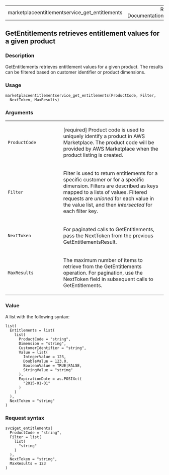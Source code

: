 <table style="width: 100%;">
<tbody>
<tr class="odd">
<td>marketplaceentitlementservice_get_entitlements</td>
<td style="text-align: right;">R Documentation</td>
</tr>
</tbody>
</table>

## GetEntitlements retrieves entitlement values for a given product

### Description

GetEntitlements retrieves entitlement values for a given product. The
results can be filtered based on customer identifier or product
dimensions.

### Usage

    marketplaceentitlementservice_get_entitlements(ProductCode, Filter,
      NextToken, MaxResults)

### Arguments

<table>
<colgroup>
<col style="width: 35%" />
<col style="width: 65%" />
</colgroup>
<tbody>
<tr class="odd">
<td><code
id="marketplaceentitlementservice_get_entitlements_:_ProductCode">ProductCode</code></td>
<td><p>[required] Product code is used to uniquely identify a product in
AWS Marketplace. The product code will be provided by AWS Marketplace
when the product listing is created.</p></td>
</tr>
<tr class="even">
<td><code
id="marketplaceentitlementservice_get_entitlements_:_Filter">Filter</code></td>
<td><p>Filter is used to return entitlements for a specific customer or
for a specific dimension. Filters are described as keys mapped to a
lists of values. Filtered requests are <em>unioned</em> for each value
in the value list, and then <em>intersected</em> for each filter
key.</p></td>
</tr>
<tr class="odd">
<td><code
id="marketplaceentitlementservice_get_entitlements_:_NextToken">NextToken</code></td>
<td><p>For paginated calls to GetEntitlements, pass the NextToken from
the previous GetEntitlementsResult.</p></td>
</tr>
<tr class="even">
<td><code
id="marketplaceentitlementservice_get_entitlements_:_MaxResults">MaxResults</code></td>
<td><p>The maximum number of items to retrieve from the GetEntitlements
operation. For pagination, use the NextToken field in subsequent calls
to GetEntitlements.</p></td>
</tr>
</tbody>
</table>

### Value

A list with the following syntax:

    list(
      Entitlements = list(
        list(
          ProductCode = "string",
          Dimension = "string",
          CustomerIdentifier = "string",
          Value = list(
            IntegerValue = 123,
            DoubleValue = 123.0,
            BooleanValue = TRUE|FALSE,
            StringValue = "string"
          ),
          ExpirationDate = as.POSIXct(
            "2015-01-01"
          )
        )
      ),
      NextToken = "string"
    )

### Request syntax

    svc$get_entitlements(
      ProductCode = "string",
      Filter = list(
        list(
          "string"
        )
      ),
      NextToken = "string",
      MaxResults = 123
    )
